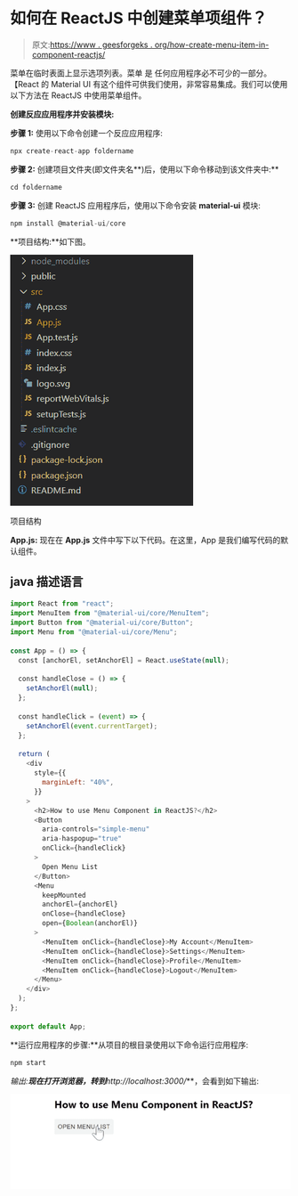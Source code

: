 # 如何在 ReactJS 中创建菜单项组件？

> 原文:[https://www . geesforgeks . org/how-create-menu-item-in-component-reactjs/](https://www.geeksforgeeks.org/how-to-create-menu-item-component-in-reactjs/)

菜单在临时表面上显示选项列表。菜单  是  任何应用程序必不可少的一部分。【React 的 Material UI 有这个组件可供我们使用，非常容易集成。我们可以使用以下方法在 ReactJS 中使用菜单组件。

**创建反应应用程序并安装模块:**

**步骤 1:** 使用以下命令创建一个反应应用程序:

```jsx
npx create-react-app foldername
```

**步骤 2:** 创建项目文件夹(即文件夹名**)后，使用以下命令移动到该文件夹中:**

```jsx
cd foldername
```

**步骤 3:** 创建 ReactJS 应用程序后，使用以下命令安装 **material-ui** 模块:

```jsx
npm install @material-ui/core
```

**项目结构:**如下图。

![](img/f04ae0d8b722a9fff0bd9bd138b29c23.png)

项目结构

**App.js:** 现在在 **App.js** 文件中写下以下代码。在这里，App 是我们编写代码的默认组件。

## java 描述语言

```jsx
import React from "react";
import MenuItem from "@material-ui/core/MenuItem";
import Button from "@material-ui/core/Button";
import Menu from "@material-ui/core/Menu";

const App = () => {
  const [anchorEl, setAnchorEl] = React.useState(null);

  const handleClose = () => {
    setAnchorEl(null);
  };

  const handleClick = (event) => {
    setAnchorEl(event.currentTarget);
  };

  return (
    <div
      style={{
        marginLeft: "40%",
      }}
    >
      <h2>How to use Menu Component in ReactJS?</h2>
      <Button
        aria-controls="simple-menu"
        aria-haspopup="true"
        onClick={handleClick}
      >
        Open Menu List
      </Button>
      <Menu
        keepMounted
        anchorEl={anchorEl}
        onClose={handleClose}
        open={Boolean(anchorEl)}
      >
        <MenuItem onClick={handleClose}>My Account</MenuItem>
        <MenuItem onClick={handleClose}>Settings</MenuItem>
        <MenuItem onClick={handleClose}>Profile</MenuItem>
        <MenuItem onClick={handleClose}>Logout</MenuItem>
      </Menu>
    </div>
  );
};

export default App;
```

**运行应用程序的步骤:**从项目的根目录使用以下命令运行应用程序:

```jsx
npm start
```

**输出:**现在打开浏览器，转到***http://localhost:3000/***，会看到如下输出:

![](img/f47e60f4cb79f46231117b4d84d84410.png)